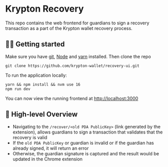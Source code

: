 # Krypton Recovery

This repo contains the web frontend for guardians to sign a recovery transaction as a part of the Krypton wallet recovery process.

## 🧑‍💻 Getting started

Make sure you have [git](https://git-scm.com/book/en/v2/Getting-Started-Installing-Git), [Node](https://nodejs.org/en/) and [yarn](https://yarnpkg.com/getting-started/install) installed. Then clone the repo

```
git clone https://github.com/krypton-wallet/recovery-ui.git
```

To run the application locally:

```
yarn && npm install && nvm use 16
npm run dev
```

You can now view the running frontend at [http://localhost:3000](http://localhost:3000)

## 👀 High-level Overview

- Navigating to the `/recover/<old PDA PublicKey>` (link generated by the extension), allows guardians to sign a transaction that validates that the recovery is valid
- If the `old PDA PublicKey` or guardian is invalid or if the guardian has already signed, it will return an error
- Otherwise, the guardian signature is captured and the result would be updated in the Chrome extension
